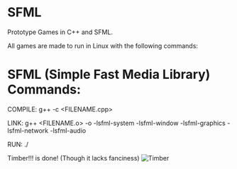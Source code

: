 # SFML
Prototype Games in C++ and SFML.

All games are made to run in Linux with the following commands:

<h1>SFML (Simple Fast Media Library) Commands:</h1>

COMPILE: g++ -c <FILENAME.cpp>

LINK: g++ <FILENAME.o> -o <NAME> -lsfml-system -lsfml-window -lsfml-graphics -lsfml-network -lsfml-audio 

RUN: ./<NAME>

Timber!!! is done! (Though it lacks fanciness)
![Timber](https://user-images.githubusercontent.com/42853022/93775415-c1329400-fbf8-11ea-9389-cf0a46f626ec.png)


